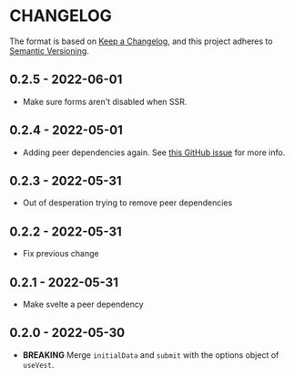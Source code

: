 # CHANGELOG

The format is based on [Keep a Changelog](https://keepachangelog.com/en/1.0.0/),
and this project adheres to [Semantic Versioning](https://semver.org/spec/v2.0.0.html).

## 0.2.5 - 2022-06-01

- Make sure forms aren't disabled when SSR.

## 0.2.4 - 2022-05-01

- Adding peer dependencies again. See [this GitHub issue](https://github.com/sveltejs/kit/issues/5132) for more info.

## 0.2.3 - 2022-05-31

- Out of desperation trying to remove peer dependencies

## 0.2.2 - 2022-05-31

- Fix previous change

## 0.2.1 - 2022-05-31

- Make svelte a peer dependency

## 0.2.0 - 2022-05-30

- **BREAKING** Merge `initialData` and `submit` with the options object of `useVest`.
